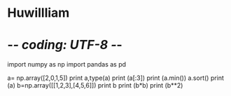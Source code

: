 # Huwillliam
# -*- coding: UTF-8 -*-

import numpy as np
import pandas as pd

a= np.array([2,0,1,5])
print a,type(a)
print (a[:3])
print (a.min())
a.sort()
print (a)
b=np.array([[1,2,3],[4,5,6]])
print b
print (b*b)
print (b**2)
